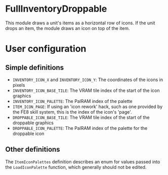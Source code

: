 
# FullInventoryDroppable

This module draws a unit's items as a horizontal row of icons. If the unit drops an item, the module draws an icon on top of the item.

# User configuration

## Simple definitions

  * `INVENTORY_ICON_X` and `INVENTORY_ICON_Y`: The coordinates of the icons in pixels
  * `INVENTORY_ICON_BASE_TILE`: The VRAM tile index of the start of the icon graphics
  * `INVENTORY_ICON_PALETTE`: The PalRAM index of the palette
  * `ITEM_ICON_PAGE`: If using an 'icon rework' hack, such as one provided by the FE8 skill system, this is the index of the icon's 'page'.
  * `DROPPABLE_ICON_BASE_TILE`: The VRAM tile index of the start of the droppable graphics
  * `DROPPABLE_ICON_PALETTE`: The PalRAM index of the palette for the droppable icon

## Other definitions

The `ItemIconPalettes` definition describes an enum for values passed into the `LoadIconPalette` function, which generally should not be edited.
